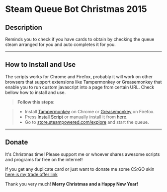 # Steam Queue Bot Christmas 2015

Description
-------------------
Reminds you to check if you have cards to obtain by checking the queue steam arranged for you and auto completes it for you.


----------


How to Install and Use
-------------------

The scripts works for Chrome and Firefox, probably it will work on other browsers that support extensions like Tampermonkey or Greasemonkey that enable you to run custom javascript into a page from certain URL. Check bellow how to install and use.

> **Follow this steps:**

> - Install [Tampermonkey](https://chrome.google.com/webstore/detail/tampermonkey/dhdgffkkebhmkfjojejmpbldmpobfkfo) on Chrome or [Greasemonkey](https://addons.mozilla.org/pt-pt/firefox/addon/greasemonkey/) on Firefox.
> - Press [Install Script](https://github.com/mig4ng/SteamQueueBotChristmas2015/raw/master/SQBC2015.user.js) or manually install it from [here](https://github.com/mig4ng/SteamQueueBotChristmas2015/blob/master/SQBC2015.user.js).
> - Go to [store.steampowered.com/explore](http://store.steampowered.com/explore/) and start the queue.
> 

----------


Donate
-------------------
It's Christmas time! Please support me or whoever shares awesome scripts and programs for free on the internet!

If you get any duplicate card or just want to donate me some CS:GO skin [here is my trade offer link](https://steamcommunity.com/tradeoffer/new/?partner=107239973&token=OacSUh60)

Thank you very much! **Merry Christmas and a Happy New Year!**
